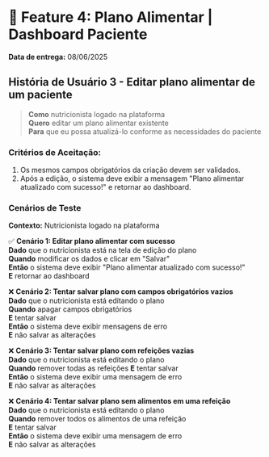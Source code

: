 # 📌 Feature 4: Plano Alimentar | Dashboard Paciente
**Data de entrega:** 08/06/2025

## História de Usuário 3 - Editar plano alimentar de um paciente
> **Como** nutricionista logado na plataforma  
> **Quero** editar um plano alimentar existente  
> **Para** que eu possa atualizá-lo conforme as necessidades do paciente  

### Critérios de Aceitação:
1. Os mesmos campos obrigatórios da criação devem ser validados.
2. Após a edição, o sistema deve exibir a mensagem "Plano alimentar atualizado com sucesso!" e retornar ao dashboard.

### Cenários de Teste
**Contexto:** Nutricionista logado na plataforma

✅ **Cenário 1: Editar plano alimentar com sucesso**  
**Dado** que o nutricionista está na tela de edição do plano  
**Quando** modificar os dados e clicar em "Salvar"  
**Então** o sistema deve exibir "Plano alimentar atualizado com sucesso!"  
**E** retornar ao dashboard  

❌ **Cenário 2: Tentar salvar plano com campos obrigatórios vazios**  
**Dado** que o nutricionista está editando o plano  
**Quando** apagar campos obrigatórios  
**E** tentar salvar  
**Então** o sistema deve exibir mensagens de erro  
**E** não salvar as alterações  

❌ **Cenário 3: Tentar salvar plano com refeições vazias**  
**Dado** que o nutricionista está editando o plano  
**Quando** remover todas as refeições 
**E** tentar salvar  
**Então** o sistema deve exibir uma mensagem de erro  
**E** não salvar as alterações  

❌ **Cenário 4: Tentar salvar plano sem alimentos em uma refeição**  
**Dado** que o nutricionista está editando o plano  
**Quando** remover todos os alimentos de uma refeição  
**E** tentar salvar  
**Então** o sistema deve exibir uma mensagem de erro  
**E** não salvar as alterações  